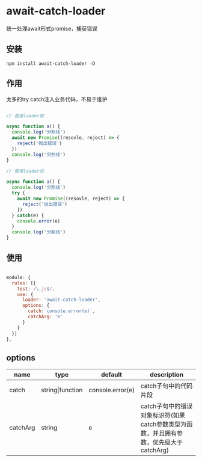 # await-catch-loader

统一处理await形式promise，捕获错误

## 安装

``` 
npm install await-catch-loader -D
```

## 作用

太多的try catch注入业务代码，不易于维护

```javascript

// 使用loader前

async function a() {
  console.log('分割线')
  await new Promise((resovle, reject) => {
    reject('抛出错误')
  })
  console.log('分割线')
}

// 使用loader后

async function a() {
  console.log('分割线')
  try {
    await new Promise((resovle, reject) => {
      reject('抛出错误')
    })
  } catch(e) {
    console.error(e)
  }
  console.log('分割线')
}
```

## 使用

```javascript

module: {
  rules: [{
    test: /\.js$/,
    use: {
      loader: 'await-catch-loader',
      options: {
        catch:`console.error(e)`,
        catchArg: 'e'
      }
    }
  }]
},
```

## options

name|type|default|description
---|---|---|---
catch|string\|function|console.error(e)|catch子句中的代码片段
catchArg|string|e|catch子句中的错误对象标识符(如果catch参数类型为函数，并且拥有参数，优先级大于catchArg)

